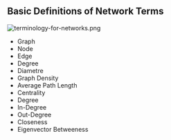 ## Basic Definitions of Network Terms

![terminology-for-networks.png]({{site.baseurl}}/terminology-for-networks.png)

- Graph
- Node 
- Edge
- Degree
- Diametre
- Graph Density
- Average Path Length
- Centrality
- Degree
- In-Degree
- Out-Degree
- Closeness
- Eigenvector Betweeness
